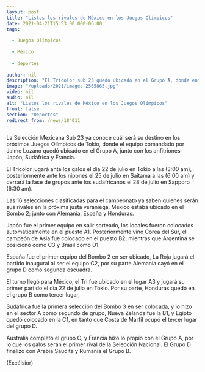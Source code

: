 ```yaml
---
layout: post
title: "Listos los rivales de México en los Juegos Olímpicos"
date: 2021-04-21T15:53:00.000-06:00
tags:
  
  - Juegos Olímpicos
  
  - México
  
  - deportes
  
author: nil
description: "El Tricolor sub 23 quedó ubicado en el Grupo A, donde enfrentará a Japón. Por su parte, el campeón Brasil tiene una dura Fase de Grupos"
image: "/uploads/2021/images-2565865.jpg"
video: nil
audio: nil
alt: "Listos los rivales de México en los Juegos Olímpicos"
front: false
section: "Deportes"
redirect_from: /news/184011
---
```


La Selección Mexicana Sub 23 ya conoce cuál será su destino en los próximos Juegos Olímpicos de Tokio, donde el equipo comandado por Jaime Lozano quedó ubicado en el Grupo A, junto con los anfitriones Japón, Sudáfrica y Francia.

El Tricolor jugará ante los galos el día 22 de julio en Tokio a las (3:00 am), posteriormente ante los nipones el 25 de julio en Saitama a las (6:00 am) y cerrará la fase de grupos ante los sudafricanos el 28 de julio en Sapporo (6:30 am).

Las 16 selecciones clasificadas para el campeonato ya saben quienes serán sus rivales en la próxima justa veraniega. México estaba ubicado en el Bombo 2; junto con Alemania, España y Honduras. 

Japón fue el primer equipo en salir sorteado, los locales fueron colocados automáticamente en el puesto A1. Posteriormente vino Corea del Sur, el campeón de Asia fue colocado en el puesto B2, mientras que Argentina se posicionó como C3 y Brasil como D1.

España fue el primer equipo del Bombo 2 en ser ubicado, La Roja jugará el partido inaugural al ser el equipo C2, por su parte Alemania cayó en el grupo D como segunda escuadra.

El turno llegó para México, el Tri fue ubicado en el lugar A3 y jugará su primer partido el día 22 de julio en Tokio. Por su parte, Honduras quedó en el grupo B como tercer lugar, 

Sudáfrica fue la primera selección del Bombo 3 en ser colocada, y lo hizo en el sector A como segundo de grupo, Nueva Zelanda fue la B1, y Egipto quedó colocado en la C1, en tanto que Costa de Marfil ocupó el tercer lugar del grupo D.

Australia completó el grupo C, y Francia hizo lo propio con el Grupo A, por lo que los galos serán el primer rival de la Selección Nacional. El Grupo D finalizó con Arabia Saudita y Rumania el Grupo B.

(Excélsior)